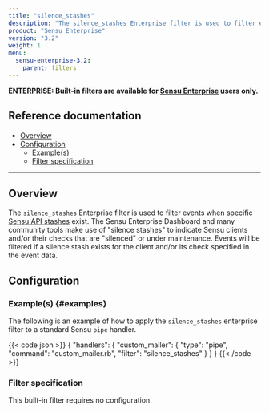 ```yaml
---
title: "silence_stashes"
description: "The silence_stashes Enterprise filter is used to filter events when specific Sensu API stashes exist."
product: "Sensu Enterprise"
version: "3.2"
weight: 1
menu:
  sensu-enterprise-3.2:
    parent: filters
---
```

**ENTERPRISE: Built-in filters are available for [Sensu Enterprise][0]
users only.**

## Reference documentation

- [Overview](#overview)
- [Configuration](#configuration)
  - [Example(s)](#examples)
  - [Filter specification](#filter-specification)

--------------------------------------------------------------------------------

## Overview

The `silence_stashes` Enterprise filter is used to filter events when specific
[Sensu API stashes][1] exist. The Sensu Enterprise Dashboard and many community
tools make use of "silence stashes" to indicate Sensu clients and/or their
checks that are "silenced" or under maintenance. Events will be filtered if a
silence stash exists for the client and/or its check specified in the event
data.

## Configuration

### Example(s) {#examples}

The following is an example of how to apply the `silence_stashes` enterprise
filter to a standard Sensu `pipe` handler.

{{< code json >}}
{
  "handlers": {
    "custom_mailer": {
      "type": "pipe",
      "command": "custom_mailer.rb",
      "filter": "silence_stashes"
    }
  }
}
{{< /code >}}

### Filter specification

This built-in filter requires no configuration.




[?]:  #
[0]:  /sensu-enterprise
[1]:  /sensu-core/1.2/reference/stashes
